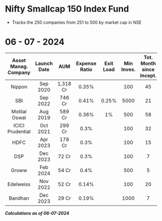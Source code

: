 # Nifty Smallcap 150 Index Fund

- Tracks the 250 companies from 251 to 500 by market cap in NSE


# 06 - 07 - 2024

|  Asset Manag. Company  |  Launch Date  |     AUM     |  Expense Ratio  |  Exit Load  |  Min Inves.  |  Tot. Month since Incept.  |  Avg. cash inflow/month  |  CAGR 1Y  | CAGR 2Y  |  CAGR 3Y  | CAGR 4Y  | CAGR 5Y  |
|:----------------------:|:-------------:|:-----------:|:---------------:|:-----------:|:------------:|:--------------------------:|:------------------------:|:---------:|:--------:|:---------:|:--------:|:--------:|
|  Nippon                |   Sep 2020    |   1,318 Cr  |     0.35%       |             |     100      |             45             |         29.2 Cr          |  64.90%   |  47.29%  |  26.92%   |          |          |
|  SBI                   |   Sep 2022    |     746 Cr  |     0.41%       |    0.25%    |    5000      |             21             |         35.5 Cr          |  65.29%   |          |           |          |          |
|  Motilal Oswal         |   Aug 2019    |     589 Cr  |     0.36%       |       1%    |     500      |             58             |         10.1 Cr          |  65.55%   |  47.54%  |  27.04%   |  43.60%  |          |
|  ICICI Prudential      |   Oct 2021    |     299 Cr  |      0.3%       |             |    100       |             32             |          9.3 Cr          |  65.11%   |  47.45%  |           |          |          |
|  HDFC                  |   Apr 2023    |     178 Cr  |      0.3%       |             |    100       |             15             |         11.8 Cr          |  64.96%   |          |           |          |          |
|  DSP                   |   Dec 2023    |      72 Cr  |      0.3%       |             |    100       |              7             |         10.2 Cr          |           |          |           |          |          |
|  Groww                 |   Feb 2024    |      54 Cr  |      0.4%       |             |    500       |             5             |          10.8 Cr          |           |          |           |          |          |
|  Edelweiss             |   Nov 2022    |      52 Cr  |     0.14%       |             |    100       |             20             |          2.6 Cr          |  65.76%   |          |           |          |          |
|  Bandhan               |   Dec 2023    |      29 Cr  |     0.19%       |             |   1000       |              7             |          4.1 Cr          |           |          |           |          |          |

***Calculations as of 06-07-2024***
